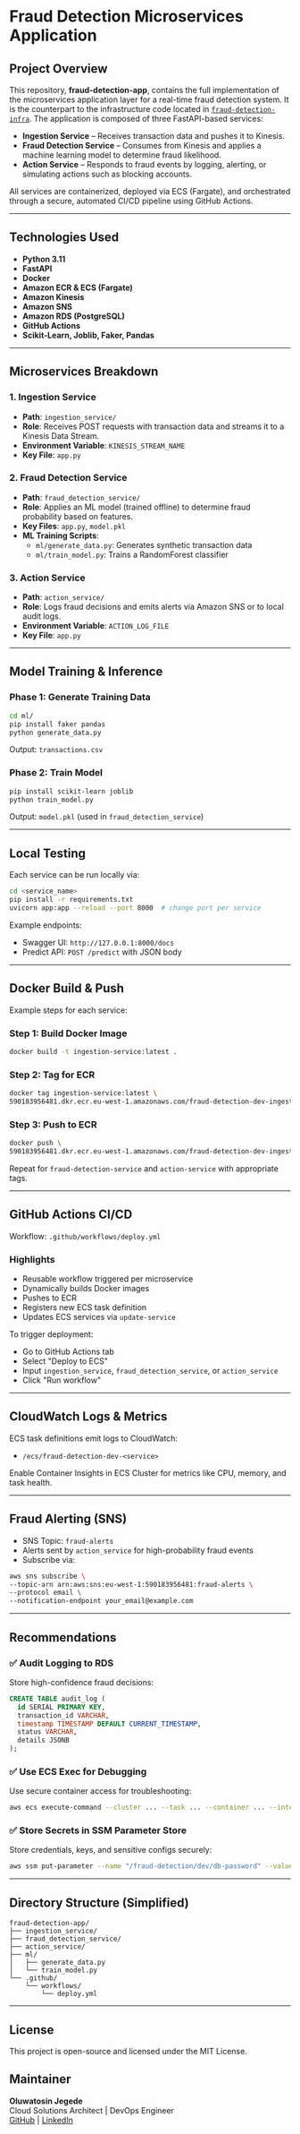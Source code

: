 # Fraud Detection Microservices Application

## Project Overview

This repository, **fraud-detection-app**, contains the full implementation of the microservices application layer for a real-time fraud detection system. It is the counterpart to the infrastructure code located in [`fraud-detection-infra`](https://github.com/Tosin-STIL/fraud-detection-infra). The application is composed of three FastAPI-based services:

- **Ingestion Service** – Receives transaction data and pushes it to Kinesis.
- **Fraud Detection Service** – Consumes from Kinesis and applies a machine learning model to determine fraud likelihood.
- **Action Service** – Responds to fraud events by logging, alerting, or simulating actions such as blocking accounts.

All services are containerized, deployed via ECS (Fargate), and orchestrated through a secure, automated CI/CD pipeline using GitHub Actions.

---

## Technologies Used

- **Python 3.11**
- **FastAPI**
- **Docker**
- **Amazon ECR & ECS (Fargate)**
- **Amazon Kinesis**
- **Amazon SNS**
- **Amazon RDS (PostgreSQL)**
- **GitHub Actions**
- **Scikit-Learn, Joblib, Faker, Pandas**

---

## Microservices Breakdown

### 1. Ingestion Service
- **Path**: `ingestion_service/`
- **Role**: Receives POST requests with transaction data and streams it to a Kinesis Data Stream.
- **Environment Variable**: `KINESIS_STREAM_NAME`
- **Key File**: `app.py`

### 2. Fraud Detection Service
- **Path**: `fraud_detection_service/`
- **Role**: Applies an ML model (trained offline) to determine fraud probability based on features.
- **Key Files**: `app.py`, `model.pkl`
- **ML Training Scripts**:
  - `ml/generate_data.py`: Generates synthetic transaction data
  - `ml/train_model.py`: Trains a RandomForest classifier

### 3. Action Service
- **Path**: `action_service/`
- **Role**: Logs fraud decisions and emits alerts via Amazon SNS or to local audit logs.
- **Environment Variable**: `ACTION_LOG_FILE`
- **Key File**: `app.py`

---

## Model Training & Inference

### Phase 1: Generate Training Data
```bash
cd ml/
pip install faker pandas
python generate_data.py
```
Output: `transactions.csv`

### Phase 2: Train Model
```bash
pip install scikit-learn joblib
python train_model.py
```
Output: `model.pkl` (used in `fraud_detection_service`)

---

## Local Testing

Each service can be run locally via:
```bash
cd <service_name>
pip install -r requirements.txt
uvicorn app:app --reload --port 8000  # change port per service
```

Example endpoints:
- Swagger UI: `http://127.0.0.1:8000/docs`
- Predict API: `POST /predict` with JSON body

---

## Docker Build & Push

Example steps for each service:

### Step 1: Build Docker Image
```bash
docker build -t ingestion-service:latest .
```

### Step 2: Tag for ECR
```bash
docker tag ingestion-service:latest \
590183956481.dkr.ecr.eu-west-1.amazonaws.com/fraud-detection-dev-ingestion-service:latest
```

### Step 3: Push to ECR
```bash
docker push \
590183956481.dkr.ecr.eu-west-1.amazonaws.com/fraud-detection-dev-ingestion-service:latest
```

Repeat for `fraud-detection-service` and `action-service` with appropriate tags.

---

## GitHub Actions CI/CD

Workflow: `.github/workflows/deploy.yml`

### Highlights
- Reusable workflow triggered per microservice
- Dynamically builds Docker images
- Pushes to ECR
- Registers new ECS task definition
- Updates ECS services via `update-service`

To trigger deployment:
- Go to GitHub Actions tab
- Select "Deploy to ECS"
- Input `ingestion_service`, `fraud_detection_service`, or `action_service`
- Click "Run workflow"

---

## CloudWatch Logs & Metrics

ECS task definitions emit logs to CloudWatch:
- `/ecs/fraud-detection-dev-<service>`

Enable Container Insights in ECS Cluster for metrics like CPU, memory, and task health.

---

## Fraud Alerting (SNS)

- SNS Topic: `fraud-alerts`
- Alerts sent by `action_service` for high-probability fraud events
- Subscribe via:
```bash
aws sns subscribe \
--topic-arn arn:aws:sns:eu-west-1:590183956481:fraud-alerts \
--protocol email \
--notification-endpoint your_email@example.com
```

---

## Recommendations

### ✅ Audit Logging to RDS
Store high-confidence fraud decisions:
```sql
CREATE TABLE audit_log (
  id SERIAL PRIMARY KEY,
  transaction_id VARCHAR,
  timestamp TIMESTAMP DEFAULT CURRENT_TIMESTAMP,
  status VARCHAR,
  details JSONB
);
```

### ✅ Use ECS Exec for Debugging
Use secure container access for troubleshooting:
```bash
aws ecs execute-command --cluster ... --task ... --container ... --interactive --command "sh"
```

### ✅ Store Secrets in SSM Parameter Store
Store credentials, keys, and sensitive configs securely:
```bash
aws ssm put-parameter --name "/fraud-detection/dev/db-password" --value "secret" --type SecureString
```

---

## Directory Structure (Simplified)

```
fraud-detection-app/
├── ingestion_service/
├── fraud_detection_service/
├── action_service/
├── ml/
│   ├── generate_data.py
│   └── train_model.py
└── .github/
    └── workflows/
        └── deploy.yml
```

---

## License

This project is open-source and licensed under the MIT License.

## Maintainer

**Oluwatosin Jegede**  
Cloud Solutions Architect | DevOps Engineer  
[GitHub](https://github.com/Tosin-STIL) | [LinkedIn](https://www.linkedin.com/in/oluwatosin-jegede/)

